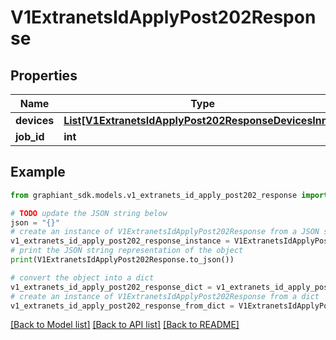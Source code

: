 # V1ExtranetsIdApplyPost202Response


## Properties

Name | Type | Description | Notes
------------ | ------------- | ------------- | -------------
**devices** | [**List[V1ExtranetsIdApplyPost202ResponseDevicesInner]**](V1ExtranetsIdApplyPost202ResponseDevicesInner.md) |  | [optional] 
**job_id** | **int** |  | [optional] 

## Example

```python
from graphiant_sdk.models.v1_extranets_id_apply_post202_response import V1ExtranetsIdApplyPost202Response

# TODO update the JSON string below
json = "{}"
# create an instance of V1ExtranetsIdApplyPost202Response from a JSON string
v1_extranets_id_apply_post202_response_instance = V1ExtranetsIdApplyPost202Response.from_json(json)
# print the JSON string representation of the object
print(V1ExtranetsIdApplyPost202Response.to_json())

# convert the object into a dict
v1_extranets_id_apply_post202_response_dict = v1_extranets_id_apply_post202_response_instance.to_dict()
# create an instance of V1ExtranetsIdApplyPost202Response from a dict
v1_extranets_id_apply_post202_response_from_dict = V1ExtranetsIdApplyPost202Response.from_dict(v1_extranets_id_apply_post202_response_dict)
```
[[Back to Model list]](../README.md#documentation-for-models) [[Back to API list]](../README.md#documentation-for-api-endpoints) [[Back to README]](../README.md)


